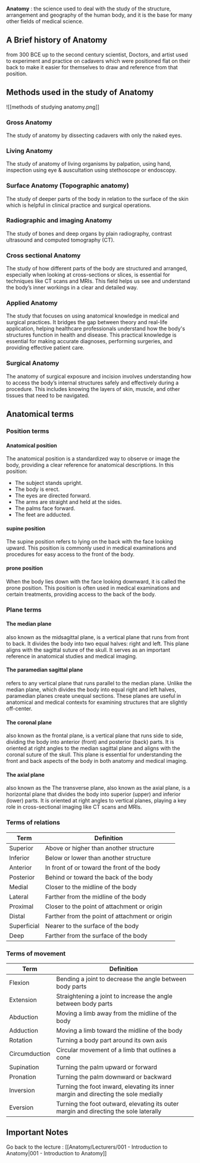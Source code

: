 
**Anatomy**  : the science used to deal with the study of the structure, arrangement and geography of the human body, and it is the base for many other fields of medical science.

## A Brief history of Anatomy

from 300 BCE up to the second century scientist, Doctors, and artist used to experiment and practice on cadavers which were positioned flat on their back to  make it easier for themselves to draw and reference from that position.
## Methods used in the study of Anatomy

![[methods of studying anatomy.png]]

### Gross Anatomy

The study of anatomy by dissecting cadavers with only the naked eyes.
### Living Anatomy

The study of anatomy of living organisms by palpation, using hand, inspection using eye & auscultation using stethoscope or endoscopy.
### Surface Anatomy (Topographic anatomy)

The study of deeper parts of the body in relation to the surface of the skin which is helpful in clinical practice and surgical operations.
### Radiographic and imaging Anatomy

The study of bones and deep organs by plain radiography, contrast ultrasound and computed tomography (CT).
### Cross sectional Anatomy

The study of how different parts of the body are structured and arranged, especially when looking at cross-sections or slices, is essential for techniques like CT scans and MRIs. This field helps us see and understand the body’s inner workings in a clear and detailed way.
### Applied Anatomy

The study that focuses on using anatomical knowledge in medical and surgical practices. It bridges the gap between theory and real-life application, helping healthcare professionals understand how the body's structures function in health and disease. This practical knowledge is essential for making accurate diagnoses, performing surgeries, and providing effective patient care.
### Surgical Anatomy

The anatomy of surgical exposure and incision involves understanding how to access the body’s internal structures safely and effectively during a procedure. This includes knowing the layers of skin, muscle, and other tissues that need to be navigated.

## Anatomical terms

### Position terms
#### Anatomical position

The anatomical position is a standardized way to observe or image the body, providing a clear reference for anatomical descriptions. In this position:

- The subject stands upright.
- The body is erect.
- The eyes are directed forward.
- The arms are straight and held at the sides.
- The palms face forward.
- The feet are adducted.
#### supine position

The supine position refers to lying on the back with the face looking upward. This position is commonly used in medical examinations and procedures for easy access to the front of the body.
#### prone position

When the body lies down with the face looking downward, it is called the prone position. This position is often used in medical examinations and certain treatments, providing access to the back of the body.

### Plane terms

#### The median plane

also known as the midsagittal plane, is a vertical plane that runs from front to back. It divides the body into two equal halves: right and left. This plane aligns with the sagittal suture of the skull. It serves as an important reference in anatomical studies and medical imaging.
#### The paramedian sagittal plane

refers to any vertical plane that runs parallel to the median plane. Unlike the median plane, which divides the body into equal right and left halves, paramedian planes create unequal sections. These planes are useful in anatomical and medical contexts for examining structures that are slightly off-center.
#### The coronal plane

also known as the frontal plane, is a vertical plane that runs side to side, dividing the body into anterior (front) and posterior (back) parts. It is oriented at right angles to the median sagittal plane and aligns with the coronal suture of the skull. This plane is essential for understanding the front and back aspects of the body in both anatomy and medical imaging.
#### The axial plane

also known as the The transverse plane, also known as the axial plane, is a horizontal plane that divides the body into superior (upper) and inferior (lower) parts. It is oriented at right angles to vertical planes, playing a key role in cross-sectional imaging like CT scans and MRIs.

### Terms of relations

| **Term**    | **Definition**                                 |
| ----------- | ---------------------------------------------- |
| Superior    | Above or higher than another structure         |
| Inferior    | Below or lower than another structure          |
| Anterior    | In front of or toward the front of the body    |
| Posterior   | Behind or toward the back of the body          |
| Medial      | Closer to the midline of the body              |
| Lateral     | Farther from the midline of the body           |
| Proximal    | Closer to the point of attachment or origin    |
| Distal      | Farther from the point of attachment or origin |
| Superficial | Nearer to the surface of the body              |
| Deep        | Farther from the surface of the body           |
### Terms of movement

| **Term**      | **Definition**                                                                        |
| ------------- | ------------------------------------------------------------------------------------- |
| Flexion       | Bending a joint to decrease the angle between body parts                              |
| Extension     | Straightening a joint to increase the angle between body parts                        |
| Abduction     | Moving a limb away from the midline of the body                                       |
| Adduction     | Moving a limb toward the midline of the body                                          |
| Rotation      | Turning a body part around its own axis                                               |
| Circumduction | Circular movement of a limb that outlines a cone                                      |
| Supination    | Turning the palm upward or forward                                                    |
| Pronation     | Turning the palm downward or backward                                                 |
| Inversion     | Turning the foot inward, elevating its inner margin and directing the sole medially   |
| Eversion      | Turning the foot outward, elevating its outer margin and directing the sole laterally |


## Important Notes

Go back to the lecture : [[Anatomy/Lecturers/001 - Introduction to Anatomy|001 - Introduction to Anatomy]]